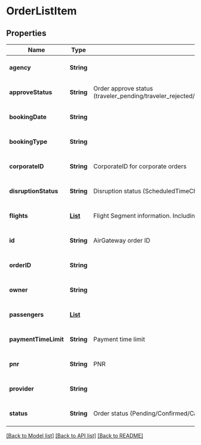 # OrderListItem
## Properties

| Name | Type | Description | Notes |
|------------ | ------------- | ------------- | -------------|
| **agency** | **String** |  | [optional] [default to null] |
| **approveStatus** | **String** | Order approve status (traveler_pending/traveler_rejected/manager_pending/manager_rejected/customer_ok) | [optional] [default to null] |
| **bookingDate** | **String** |  | [optional] [default to null] |
| **bookingType** | **String** |  | [optional] [default to null] |
| **corporateID** | **String** | CorporateID for corporate orders | [optional] [default to null] |
| **disruptionStatus** | **String** | Disruption status (ScheduledTimeChange/FlightCancellation) | [optional] [default to null] |
| **flights** | [**List**](Flight.md) | Flight Segment information. Including departure, arrival and airline information. | [optional] [default to null] |
| **id** | **String** | AirGateway order ID | [optional] [default to null] |
| **orderID** | **String** |  | [optional] [default to null] |
| **owner** | **String** |  | [optional] [default to null] |
| **passengers** | [**List**](Passenger.md) |  | [optional] [default to null] |
| **paymentTimeLimit** | **String** | Payment time limit | [optional] [default to null] |
| **pnr** | **String** | PNR | [optional] [default to null] |
| **provider** | **String** |  | [optional] [default to null] |
| **status** | **String** | Order status (Pending/Confirmed/Canceled/Voided/Refunded) | [optional] [default to null] |

[[Back to Model list]](../README.md#documentation-for-models) [[Back to API list]](../README.md#documentation-for-api-endpoints) [[Back to README]](../README.md)

